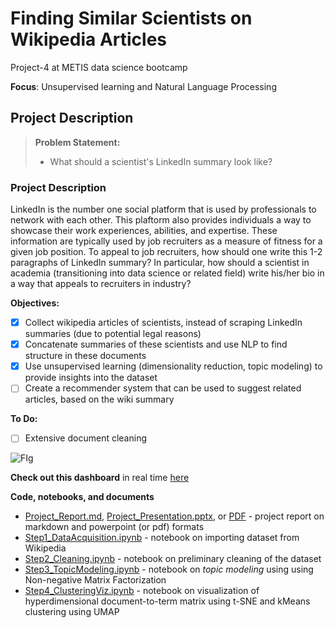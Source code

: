 # Finding Similar Scientists on Wikipedia Articles
Project-4 at METIS data science bootcamp

**Focus**: Unsupervised learning and Natural Language Processing

  

## Project Description

> **Problem Statement:** 
>
> - What should a scientist's LinkedIn summary look like? 

  

### Project Description

LinkedIn is the number one social platform that is used by professionals to network with each other. This plaftorm also provides individuals a way to showcase their work experiences, abilities, and expertise.  These information are typically used by job recruiters as a measure of fitness for a given job position. To appeal to job recruiters, how should one write this 1-2 paragraphs of LinkedIn summary? In particular, how should a scientist in academia (transitioning into data science or related field) write his/her bio in a way that appeals to recruiters in industry?   

**Objectives:**

- [x] Collect wikipedia articles of scientists, instead of scraping LinkedIn summaries (due to potential legal reasons)
- [x] Concatenate summaries of these scientists and use NLP to find structure in these documents 
- [x] Use unsupervised learning (dimensionality reduction, topic modeling) to provide insights into the dataset
- [ ] Create a recommender system that can be used to suggest related articles, based on the wiki summary

**To Do:**
- [ ] Extensive document cleaning 
  
![FIg](./docs/figures/Final_onTableau.gif)
  
**Check out this dashboard** in real time [here](https://public.tableau.com/profile/jhonsen.djajamuliadi#!/vizhome/TSNE/Dashboard1)  
  
  
**Code, notebooks, and documents**

- [Project_Report.md](./docs/Project_Report.md), [Project_Presentation.pptx](./docs/Project4_Presentation.pptx), or [PDF](./docs/Project4_Presentation.pdf) - project report on markdown and powerpoint (or pdf) formats 
- [Step1_DataAcquisition.ipynb](./notebooks/Step1_DataAcquisition.ipynb) - notebook on importing dataset from Wikipedia 
- [Step2_Cleaning.ipynb](./notebooks/Step2_Cleaning.ipynb) - notebook on preliminary cleaning of the dataset
- [Step3_TopicModeling.ipynb](./notebooks/Step3_TopicModeling.ipynb) - notebook on _topic modeling_ using using Non-negative Matrix Factorization 
- [Step4_ClusteringViz.ipynb](./notebooks/Step4_RandomForest_Explainer.ipynb) - notebook on visualization of hyperdimensional document-to-term matrix using t-SNE and kMeans clustering using UMAP
  
  
